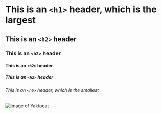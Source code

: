 # This is an `<h1>` header, which is the largest
## This is an `<h2>` header
### This is an `<h2>` header
#### This is an `<h2>` header
##### This is an `<h2>` header
###### This is an `<h6>` header, which is the smallest

![Image of Yaktocat](https://octodex.github.com/images/yaktocat.png)


